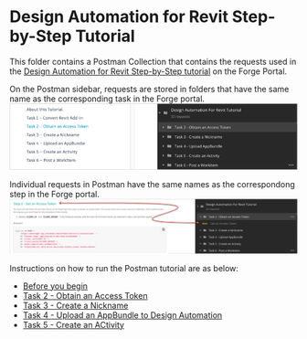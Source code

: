 # Design Automation for Revit Step-by-Step Tutorial

This folder contains a Postman Collection that contains the requests used in the [Design Automation for Revit Step-by-Step tutorial](https://dev.forge.autodesk.com/en/docs/design-automation/v3/tutorials/revit-edit/?sha=6120_10) on the Forge Portal. 

On the Postman sidebar, requests are stored in folders that have the same name as the corresponding task in the Forge portal.
![Forge portal menu to Postman](images/forge_portal_menu_2_postman_menu.png "Forge portal task to Postman mapping")

Individual requests in Postman have the same names as the correspondong step in the Forge portal.
![Forge portal steps to Postman](images/forge_portal_steps_2_postman_menu.png "Forge portal task to Postman mapping")

Instructions on how to run the Postman tutorial are as below:

- [Before you begin](instructions/before_you_begin.md)
- [Task 2 - Obtain an Access Token](instructions/task-2.md)
- [Task 3 - Create a Nickname](instructions/task-3.md)
- [Task 4 - Upload an AppBundle to Design Automation](instructions/task-4.md)
- [Task 5 - Create an ACtivity](instructions/task-5.md)






